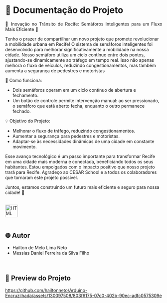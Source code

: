 # 📒 Documentação do Projeto

<p align="justify">
🚦 Inovação no Trânsito de Recife: Semáforos Inteligentes para um Fluxo Mais Eficiente 🚦

Tenho o prazer de compartilhar um novo projeto que promete revolucionar a mobilidade urbana em Recife! O sistema de semáforos inteligentes foi desenvolvido para melhorar significativamente a mobilidade na nossa cidade. Nosso semáforo utiliza um ciclo contínuo entre dois pontos, ajustando-se dinamicamente ao tráfego em tempo real. Isso não apenas melhora o fluxo de veículos, reduzindo congestionamentos, mas também aumenta a segurança de pedestres e motoristas

🔄 Como funciona:

- Dois semáforos operam em um ciclo contínuo de abertura e fechamento.
- Um botão de controle permite intervenção manual: ao ser pressionado, o semáforo que está aberto fecha, enquanto o outro permanece fechado.

💡 Objetivo do Projeto:

- Melhorar o fluxo de tráfego, reduzindo congestionamentos.
- Aumentar a segurança para pedestres e motoristas.
- Adaptar-se às necessidades dinâmicas de uma cidade em constante movimento.

Esse avanço tecnológico é um passo importante para transformar Recife em uma cidade mais moderna e conectada, beneficiando todos os seus habitantes. Estou empolgados com o impacto positivo que nosso projeto trará para Recife. Agradeço ao CESAR School e a todos os colaboradores que tornaram este projeto possível.

Juntos, estamos construindo um futuro mais eficiente e seguro para nossa cidade! 🌟
</p>

<div style="display: inline_block"><br>
  <img align="center" alt="HTML" heigth="30" width="40" src="https://cdn.jsdelivr.net/gh/devicons/devicon@latest/icons/arduino/arduino-original.svg">
</div>

<br>

## 🌐 Autor

- Hailton de Melo Lima Neto
- Messias Daniel Ferreira da Silva Filho

<br>

## 🔗 Preview do Projeto

<p>
  



https://github.com/hailtonneto/Arduino-Encruzilhada/assets/130097508/803f6175-07c0-402b-90ec-adfc0575309e




</p>
